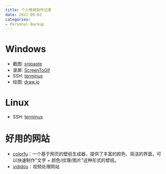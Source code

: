 ```yaml
---
title: 个人常用软件记录
date: 2021-09-01
categories:
- Personal Backup
---
```


# Windows
- 截图: [snipaste](https://zh.snipaste.com/)
- 录屏: [ScreenToGif](https://www.screentogif.com/)
- SSH: [terminus](https://termius.com/)
- 绘图: [draw.io](https://app.diagrams.net/)

# Linux
- SSH: [terminus](https://termius.com/)

# 好用的网站
- [colorfu](https://colorfu.art/editor)：一个基于网页的壁纸生成器，提供了丰富的颜色、简洁的界面，可以快速制作"文字 + 颜色/纹理/图片"这种形式的壁纸。 
- [vididoo](https://vididoo.vercel.app/)：视频处理网站